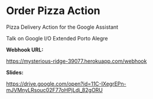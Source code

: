 # Order Pizza Action
Pizza Delivery Action for the Google Assistant

Talk on Google I/O Extended Porto Alegre


**Webhook URL:**

https://mysterious-ridge-39077.herokuapp.com/webhook

**Slides:**

https://drive.google.com/open?id=11C-IXegrEPn-mJVMnyLRsouc02F77oHPjLdj_82gORU


